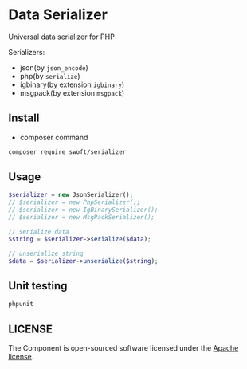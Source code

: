 # Data Serializer

Universal data serializer for PHP

Serializers:

- json(by `json_encode`)
- php(by `serialize`)
- igbinary(by extension `igbinary`)
- msgpack(by extension `msgpack`)

## Install

- composer command

```bash
composer require swoft/serializer
```

## Usage

```php
$serializer = new JsonSerializer();
// $serializer = new PhpSerializer();
// $serializer = new IgBinarySerializer();
// $serializer = new MsgPackSerializer();

// serialize data
$string = $serializer->serialize($data);

// unserialize string
$data = $serializer->unserialize($string);
```

## Unit testing

```bash
phpunit 
```

## LICENSE

The Component is open-sourced software licensed under the [Apache license](LICENSE).


